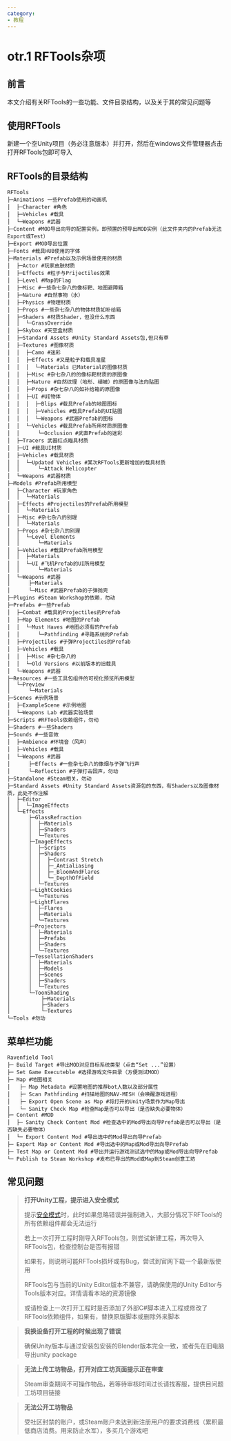 ```yaml
---
category: 
- 教程
---
```

# otr.1 RFTools杂项
## 前言

本文介绍有关RFTools的一些功能、文件目录结构，以及关于其的常见问题等

## 使用RFTools

新建一个空Unity项目（务必注意版本）并打开，然后在windows文件管理器点击打开RFTools包即可导入

## RFTools的目录结构
```
RFTools
├─Animations 一些Prefab使用的动画机
│  ├─Character #角色
│  ├─Vehicles #载具
│  └─Weapons #武器
├─Content #MOD导出向导的配置实例，即预置的预导出MOD实例（此文件夹内的Prefab无法Export或Test）
├─Export #MOD导出位置
├─Fonts #载具HUB使用的字体
├─Materials #Prefab以及示例场景使用的材质
│  ├─Actor #玩家皮肤材质
│  ├─Effects #粒子与Prijectiles效果
│  ├─Level #Map的Flag
│  ├─Misc #一些杂七杂八的像标靶、地图避障箱
│  ├─Nature #自然事物（水）
│  ├─Physics #物理材质
│  ├─Props #一些杂七杂八的物体材质如补给箱
│  ├─Shaders #材质Shader，但没什么东西
│  │  └─GrassOverride
│  ├─Skybox #天空盒材质
│  ├─Standard Assets #Unity Standard Assets包,但只有草
│  ├─Textures #图像材质
│  │  ├─Camo #迷彩
│  │  ├─Effects #又是粒子和载具准星
│  │  │  └─Materials 已Material的图像材质
│  │  ├─Misc #杂七杂八的的像标靶材质的原图像
│  │  ├─Nature #自然纹理（地形、植被）的原图像与法向贴图
│  │  ├─Props #杂七杂八的如补给箱的原图像
│  │  ├─UI #UI物体
│  │  │  ├─Blips #载具Prefab的地图图标
│  │  │  ├─Vehicles #载具Prefab的UI贴图
│  │  │  └─Weapons #武器Prefab的图标
│  │  └─Vehicles #载具Prefab所用材质原图像
│  │      └─Occlusion #武直Prefab的迷彩
│  ├─Tracers 武器红点瞄具材质
│  ├─UI #载具UI材质
│  ├─Vehicles #载具材质
│  │  └─Updated Vehicles #某次RFTools更新增加的载具材质
│  │      └─Attack Helicopter
│  └─Weapons #武器材质
├─Models #Prefab所用模型
│  ├─Character #玩家角色
│  │  └─Materials
│  ├─Effects #Projectiles的Prefab所用模型
│  │  └─Materials
│  ├─Misc #杂七杂八的别理
│  │  └─Materials
│  ├─Props #杂七杂八的别理
│  │  └─Level Elements
│  │      └─Materials
│  ├─Vehicles #载具Prefab所用模型
│  │  ├─Materials
│  │  └─UI #飞机Prefab的UI所用模型
│  │      └─Materials
│  └─Weapons #武器
│      ├─Materials
│      └─Misc #武器Prefab的子弹抛壳
├─Plugins #Steam Workshop的依赖，勿动
├─Prefabs #一些Prefab
│  ├─Combat #载具的Projectiles的Prefab
│  ├─Map Elements #地图的Prefab
│  │  └─Must Haves #地图必须有的Prefab
│  │      └─Pathfinding #寻路系统的Prefab
│  ├─Projectiles #子弹Projectiles的Prefab
│  ├─Vehicles #载具
│  │  ├─Misc #杂七杂八的
│  │  └─Old Versions #以前版本的旧载具
│  └─Weapons #武器
├─Resources #一些工具包组件的可视化预览所用模型
│  └─Preview
│      └─Materials
├─Scenes #示例场景
│  ├─ExampleScene #示例地图
│  └─Weapons Lab #武器实验场景
├─Scripts #RFTools依赖组件，勿动
├─Shaders #一些Shaders
├─Sounds #一些音效
│  ├─Ambience #环境音（风声）
│  ├─Vehicles #载具
│  └─Weapons #武器
│      ├─Effects #一些杂七杂八的像烟与子弹飞行声
│      └─Reflection #子弹打击回声，勿动
├─Standalone #Steam相关，勿动
├─Standard Assets #Unity Standard Assets资源包的东西，有Shaders以及图像材质，此处不作注解
│  ├─Editor
│  │  └─ImageEffects
│  └─Effects
│      ├─GlassRefraction
│      │  ├─Materials
│      │  ├─Shaders
│      │  └─Textures
│      ├─ImageEffects
│      │  ├─Scripts
│      │  ├─Shaders
│      │  │  ├─Contrast Stretch
│      │  │  ├─_Antialiasing
│      │  │  ├─_BloomAndFlares
│      │  │  └─_DepthOfField
│      │  └─Textures
│      ├─LightCookies
│      │  └─Textures
│      ├─LightFlares
│      │  ├─Flares
│      │  ├─Materials
│      │  └─Textures
│      ├─Projectors
│      │  ├─Materials
│      │  ├─Prefabs
│      │  ├─Shaders
│      │  └─Textures
│      ├─TessellationShaders
│      │  ├─Materials
│      │  ├─Models
│      │  ├─Scenes
│      │  ├─Shaders
│      │  └─Textures
│      └─ToonShading
│          ├─Materials
│          ├─Shaders
│          └─Textures
└─Tools #勿动
```

## 菜单栏功能
```
Ravenfield Tool
├─ Build Target #导出MOD对应目标系统类型（点击“Set ...”设置）
├─ Set Game Executeble #选择游戏文件目录（方便测试MOD）
├─ Map #地图相关
│   ├─ Map Metadata #设置地图的推荐bot人数以及部分属性
│   ├─ Scan Pathfinding #扫描地图的NAV-MESH（会唤醒游戏进程）
│   ├─ Export Open Scene as Map #将打开的Unity场景作为Map导出
│   └─ Sanity Check Map #检查Map是否可以导出（是否缺失必要物体）
├─ Content #MOD
│  ├─ Sanity Check Content Mod #检查选中的Mod导出向导Prefab是否可以导出（是否缺失必要物体）
│  └─ Export Content Mod #导出选中的Mod导出向导Prefab
├─ Export Map or Content Mod #导出选中的Map或Mod导出向导Prefab
├─ Test Map or Content Mod #导出并运行游戏测试选中的Map或Mod导出向导Prefab
└─ Publish to Steam Workshop #发布已导出的Mod或Map到Steam创意工坊
```

## 常见问题
> **打开Unity工程，提示进入安全模式**
>
> 提示[安全模式](https://docs.unity.cn/cn/2020.3/Manual/SafeMode.html)时，此时如果忽略错误并强制进入，大部分情况下RFTools的所有依赖组件都会无法运行
>
>若上一次打开工程时刚导入RFTools包，则尝试新建工程，再次导入RFTools包，检查控制台是否有报错
>
>如果有，则说明可能RFTools损坏或有Bug，尝试到官网下载一个最新版使用
>
> RFTools包与当前的Unity Editor版本不兼容，请确保使用的Unity Editor与Tools版本对应。详情请看本站的资源镜像
>
> 或请检查上一次打开工程时是否添加了外部C#脚本进入工程或修改了RFTools依赖组件，如果有，替换原版脚本或删除外来脚本

> **我换设备打开工程的时候出现了错误**
>
> 确保Unity版本与通过安装包安装的Blender版本完全一致，或者先在旧电脑导出unity package

> **无法上传工坊物品，打开对应工坊页面提示正在审查**
>
> Steam审查期间不可操作物品，若等待审核时间过长请找客服，提供目问题工坊项目链接

> **无法公开工坊物品**
>
> 受社区封禁的账户，或Steam账户未达到新注册用户的要求消费线（累积最低商店消费。用来防止水军），多买几个游戏吧